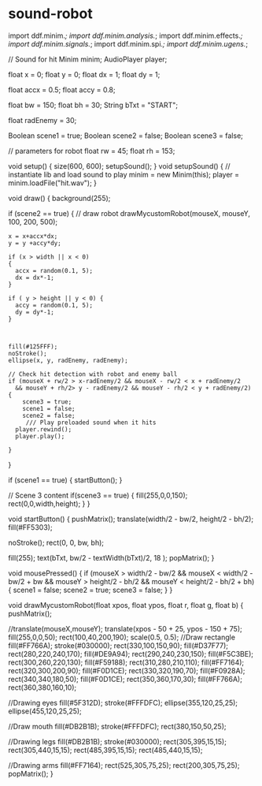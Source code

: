 # sound-robot
import ddf.minim.*;
import ddf.minim.analysis.*;
import ddf.minim.effects.*;
import ddf.minim.signals.*;
import ddf.minim.spi.*;
import ddf.minim.ugens.*;

// Sound for hit
Minim minim;
AudioPlayer player;

float x = 0;
float y = 0;
float dx = 1;
float dy = 1;

float accx = 0.5;
float accy = 0.8;

float bw = 150;
float bh = 30;
String bTxt = "START";

float radEnemy = 30;

Boolean scene1 = true;
Boolean scene2 = false;
Boolean scene3 = false;

// parameters for robot
float rw = 45;
float rh = 153;

void setup() {
  size(600, 600);
   setupSound();
}
void setupSound() {
    // instantiate lib and load sound to play
  minim = new Minim(this);
  player = minim.loadFile("hit.wav");
}

void draw() {
  background(255);

  if (scene2 == true) {
    // draw robot
    drawMycustomRobot(mouseX, mouseY, 100, 200, 500);
    
    x = x+accx*dx;
    y = y +accy*dy;

    if (x > width || x < 0)
    {
      accx = random(0.1, 5);
      dx = dx*-1;
    }

    if ( y > height || y < 0) {
      accy = random(0.1, 5);
      dy = dy*-1;
    }

   
    
    fill(#125FFF);
    noStroke();
    ellipse(x, y, radEnemy, radEnemy);

    // Check hit detection with robot and enemy ball
    if (mouseX + rw/2 > x-radEnemy/2 && mouseX - rw/2 < x + radEnemy/2
      && mouseY + rh/2> y - radEnemy/2 && mouseY - rh/2 < y + radEnemy/2) {
        scene3 = true;
        scene1 = false;
        scene2 = false;
         /// Play preloaded sound when it hits 
      player.rewind();
      player.play();
        
    }
  }

  if (scene1 == true) {
    startButton();
  }
  
  // Scene 3 content
  if(scene3 == true) {
    fill(255,0,0,150);
    rect(0,0,width,height); 
  }
}

void startButton() {
  pushMatrix();
  translate(width/2 - bw/2, height/2 - bh/2);
  fill(#FF5303);


  noStroke();
  rect(0, 0, bw, bh);

  fill(255);
  text(bTxt, bw/2 - textWidth(bTxt)/2, 18 );
  popMatrix();
}

void mousePressed() {
  if (mouseX > width/2 - bw/2 && mouseX < width/2 - bw/2 + bw
    && mouseY > height/2 - bh/2 && mouseY < height/2 - bh/2 + bh) {
    scene1 = false;
    scene2 = true;
    scene3 = false;
  }
}

void drawMycustomRobot(float xpos, float ypos, float r, float g, float b) {
  pushMatrix();

  //translate(mouseX,mouseY);
  translate(xpos - 50 + 25, ypos - 150 + 75);
  fill(255,0,0,50);
  rect(100,40,200,190);
  scale(0.5, 0.5);
  //Draw rectangle
fill(#FF766A);
stroke(#030000);
rect(330,100,150,90);
fill(#D37F77);
rect(280,220,240,170);
fill(#DE9A94);
rect(290,240,230,150);
fill(#F5C3BE);
rect(300,260,220,130);
fill(#F59188);
rect(310,280,210,110);
fill(#FF7164);
rect(320,300,200,90);
fill(#F0D1CE);
rect(330,320,190,70);
fill(#F0928A);
rect(340,340,180,50);
fill(#F0D1CE);
rect(350,360,170,30);
fill(#FF766A);
rect(360,380,160,10);


//Drawing eyes
fill(#5F312D);
stroke(#FFFDFC);
ellipse(355,120,25,25);
ellipse(455,120,25,25);

//Draw mouth
fill(#DB2B1B);
stroke(#FFFDFC);
rect(380,150,50,25);

//Drawing legs
fill(#DB2B1B);
stroke(#030000);
rect(305,395,15,15);
rect(305,440,15,15);
rect(485,395,15,15);
rect(485,440,15,15);

//Drawing arms
fill(#FF7164);
rect(525,305,75,25);
rect(200,305,75,25);
  popMatrix();
}
